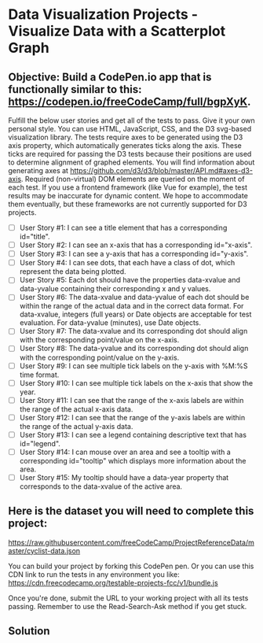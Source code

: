 # Data Visualization Projects - Visualize Data with a Scatterplot Graph

## Objective: Build a CodePen.io app that is functionally similar to this: https://codepen.io/freeCodeCamp/full/bgpXyK.
Fulfill the below user stories and get all of the tests to pass. Give it your own personal style.
You can use HTML, JavaScript, CSS, and the D3 svg-based visualization library. The tests require axes to be generated using the D3 axis property, which automatically generates ticks along the axis. These ticks are required for passing the D3 tests because their positions are used to determine alignment of graphed elements. You will find information about generating axes at https://github.com/d3/d3/blob/master/API.md#axes-d3-axis. Required (non-virtual) DOM elements are queried on the moment of each test. If you use a frontend framework (like Vue for example), the test results may be inaccurate for dynamic content. We hope to accommodate them eventually, but these frameworks are not currently supported for D3 projects.

- [ ]  User Story #1: I can see a title element that has a corresponding id="title".
- [ ]  User Story #2: I can see an x-axis that has a corresponding id="x-axis".
- [ ]  User Story #3: I can see a y-axis that has a corresponding id="y-axis".
- [ ]  User Story #4: I can see dots, that each have a class of dot, which represent the data being plotted.
- [ ]  User Story #5: Each dot should have the properties data-xvalue and data-yvalue containing their corresponding x and y values.
- [ ]  User Story #6: The data-xvalue and data-yvalue of each dot should be within the range of the actual data and in the correct data format. For data-xvalue, integers (full years) or Date objects are acceptable for test evaluation. For data-yvalue (minutes), use Date objects.
- [ ]  User Story #7: The data-xvalue and its corresponding dot should align with the corresponding point/value on the x-axis.
- [ ]  User Story #8: The data-yvalue and its corresponding dot should align with the corresponding point/value on the y-axis.
- [ ]  User Story #9: I can see multiple tick labels on the y-axis with %M:%S time format.
- [ ]  User Story #10: I can see multiple tick labels on the x-axis that show the year.
- [ ]  User Story #11: I can see that the range of the x-axis labels are within the range of the actual x-axis data.
- [ ]  User Story #12: I can see that the range of the y-axis labels are within the range of the actual y-axis data.
- [ ]  User Story #13: I can see a legend containing descriptive text that has id="legend".
- [ ]  User Story #14: I can mouse over an area and see a tooltip with a corresponding id="tooltip" which displays more information about the area.
- [ ]  User Story #15: My tooltip should have a data-year property that corresponds to the data-xvalue of the active area.

## Here is the dataset you will need to complete this project:
https://raw.githubusercontent.com/freeCodeCamp/ProjectReferenceData/master/cyclist-data.json

You can build your project by forking this CodePen pen. Or you can use this CDN link to run the tests in any environment you like: https://cdn.freecodecamp.org/testable-projects-fcc/v1/bundle.js

Once you're done, submit the URL to your working project with all its tests passing.
Remember to use the Read-Search-Ask method if you get stuck.

## Solution

      
